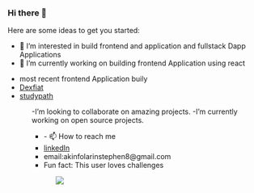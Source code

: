 ### Hi there 👋
Here are some ideas to get you started:

- 🔭 I’m interested in build frontend and application and fullstack Dapp Applications
- 👯 I’m  currently working on building frontend Application using react
<ul>
<li>most recent frontend Application buily</li>
<li><a href="https://dexfiat.exchange/">Dexfiat</a></li>
<li><a href="https://yourstudypath.com/">studypath</a></li>
<ul>
-I’m looking to collaborate on amazing projects.
-I’m currently working on open source projects.
<ul>
<li>- 📫 How to reach me</li>
<li><a href="https://www.linkedin.com/in/akinfolarin-stephen-62b264162/">linkedIn</a></li>
<li>email:akinfolarinstephen8@gmail.com</li>
<li> Fun fact: This user loves challenges</li>
<ul>
<img src="https://github-readme-stats.vercel.app/api?username=asteve12&&show_icons=true&title_color=ffffff&icon_color=bb2acf&text_color=daf7dc&bg_color=151515"><img>
